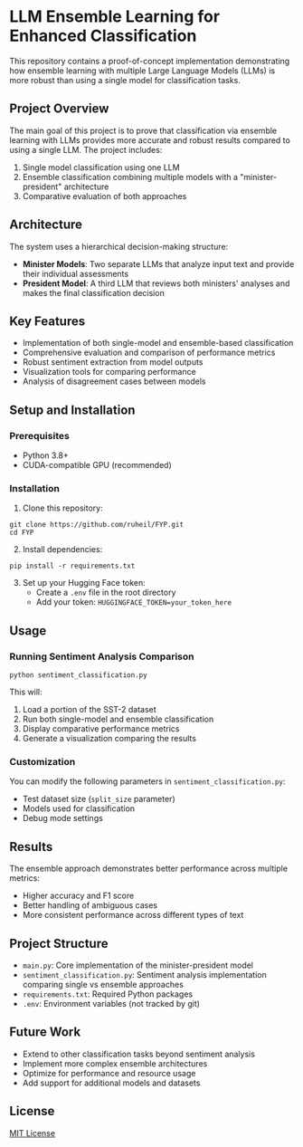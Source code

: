 # LLM Ensemble Learning for Enhanced Classification

This repository contains a proof-of-concept implementation demonstrating how ensemble learning with multiple Large Language Models (LLMs) is more robust than using a single model for classification tasks.

## Project Overview

The main goal of this project is to prove that classification via ensemble learning with LLMs provides more accurate and robust results compared to using a single LLM. The project includes:

1. Single model classification using one LLM
2. Ensemble classification combining multiple models with a "minister-president" architecture
3. Comparative evaluation of both approaches

## Architecture

The system uses a hierarchical decision-making structure:
- **Minister Models**: Two separate LLMs that analyze input text and provide their individual assessments
- **President Model**: A third LLM that reviews both ministers' analyses and makes the final classification decision

## Key Features

- Implementation of both single-model and ensemble-based classification
- Comprehensive evaluation and comparison of performance metrics
- Robust sentiment extraction from model outputs
- Visualization tools for comparing performance
- Analysis of disagreement cases between models

## Setup and Installation

### Prerequisites

- Python 3.8+
- CUDA-compatible GPU (recommended)

### Installation

1. Clone this repository:
```
git clone https://github.com/ruheil/FYP.git
cd FYP
```

2. Install dependencies:
```
pip install -r requirements.txt
```

3. Set up your Hugging Face token:
   - Create a `.env` file in the root directory
   - Add your token: `HUGGINGFACE_TOKEN=your_token_here`

## Usage

### Running Sentiment Analysis Comparison

```
python sentiment_classification.py
```

This will:
1. Load a portion of the SST-2 dataset
2. Run both single-model and ensemble classification
3. Display comparative performance metrics
4. Generate a visualization comparing the results

### Customization

You can modify the following parameters in `sentiment_classification.py`:
- Test dataset size (`split_size` parameter)
- Models used for classification
- Debug mode settings

## Results

The ensemble approach demonstrates better performance across multiple metrics:
- Higher accuracy and F1 score
- Better handling of ambiguous cases
- More consistent performance across different types of text

## Project Structure

- `main.py`: Core implementation of the minister-president model
- `sentiment_classification.py`: Sentiment analysis implementation comparing single vs ensemble approaches
- `requirements.txt`: Required Python packages
- `.env`: Environment variables (not tracked by git)

## Future Work

- Extend to other classification tasks beyond sentiment analysis
- Implement more complex ensemble architectures
- Optimize for performance and resource usage
- Add support for additional models and datasets

## License

[MIT License](LICENSE) 